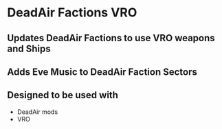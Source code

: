 # DeadAir Factions VRO

## Updates DeadAir Factions to use VRO weapons and Ships
## Adds Eve Music to DeadAir Faction Sectors

## Designed to be used with
- DeadAir mods
- VRO
